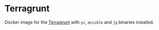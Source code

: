# Terragrunt

Docker image for the [Terragrunt](https://terragrunt.gruntwork.io/) with `yc`, `ansible` and `jq` binaries installed.
